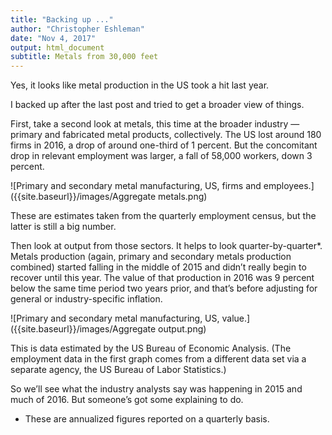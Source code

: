 ```yaml
---
title: "Backing up ..."
author: "Christopher Eshleman"
date: "Nov 4, 2017"
output: html_document
subtitle: Metals from 30,000 feet
---
```

Yes, it looks like metal production in the US took a hit last year. 

I backed up after the last post and tried to get a broader view of things. 

First, take a second look at metals, this time at the broader industry — primary and fabricated metal products, collectively. The US lost around 180 firms in 2016, a drop of around one-third of 1 percent. But the concomitant drop in relevant employment was larger, a fall of 58,000 workers, down 3 percent. 

![Primary and secondary metal manufacturing, US, firms and employees.]({{site.baseurl}}/images/Aggregate metals.png)

These are estimates taken from the quarterly employment census, but the latter is still a big number. 

Then look at output from those sectors. It helps to look quarter-by-quarter*. Metals production (again, primary and secondary metals production combined) started falling in the middle of 2015 and didn’t really begin to recover until this year. The value of that production in 2016 was 9 percent below the same time period two years prior, and that’s before adjusting for general or industry-specific inflation. 

![Primary and secondary metal manufacturing, US, value.]({{site.baseurl}}/images/Aggregate output.png)

This is data estimated by the US Bureau of Economic Analysis. (The employment data in the first graph comes from a different data set via a separate agency, the US Bureau of Labor Statistics.) 

So we’ll see what the industry analysts say was happening in 2015 and much of 2016. But someone’s got some explaining to do. 

* These are annualized figures reported on a quarterly basis. 
